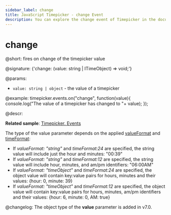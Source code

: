 ```yaml
---
sidebar_label: change
title: JavaScript Timepicker - change Event 
description: You can explore the change event of Timepicker in the documentation of the DHTMLX JavaScript UI library. Browse developer guides and API reference, try out code examples and live demos, and download a free 30-day evaluation version of DHTMLX Suite.
---
```


# change

@short: fires on change of the timepicker value

@signature: {'change: (value: string | ITimeObject) => void;'}

@params:
- `value: string | object` - the value of a timepicker

@example:
timepicker.events.on("change", function(value){
	console.log("The value of a timepicker has changed to "+ value);
});

@descr:

**Related sample**: [Timepicker. Events](https://snippet.dhtmlx.com/5ccptwy7)

The type of the value parameter depends on the applied [valueFormat](timepicker/api/timepicker_valueformat_config.md) and [timeFormat](timepicker/api/timepicker_timeformat_config.md):

- If *valueFormat: "string"*  and *timeFormat:24* are specified, the string value will include just the hour and minutes: "00:39"
- If *valueFormat: "string"*  and *timeFormat:12* are specified, the string value will include hour, minutes, and am/pm identifiers: "06:00AM"
- If *valueFormat: "timeObject"*  and *timeFormat:24* are specified, the object value will contain key:value pairs for hours, minutes and their values: {hour: 0, minute: 39}
- If *valueFormat: "timeObject"*  and *timeFormat:12* are specified, the object value will contain key:value pairs for hours, minutes, am/pm identifiers and their values: {hour: 6, minute: 0, AM: true}

@changelog:
The object type of the **value** parameter is added in v7.0.

[comment]: # (@relatedapi: timepicker/api/timepicker_valueformat_config.md timepicker/api/timepicker_timeformat_config.md)
